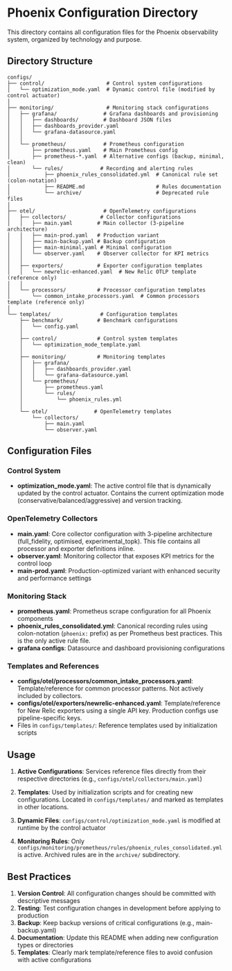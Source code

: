 # Phoenix Configuration Directory

This directory contains all configuration files for the Phoenix observability system, organized by technology and purpose.

## Directory Structure

```
configs/
├── control/                    # Control system configurations
│   └── optimization_mode.yaml  # Dynamic control file (modified by control actuator)
│
├── monitoring/                 # Monitoring stack configurations
│   ├── grafana/               # Grafana dashboards and provisioning
│   │   ├── dashboards/        # Dashboard JSON files
│   │   ├── dashboards_provider.yaml
│   │   └── grafana-datasource.yaml
│   │
│   └── prometheus/            # Prometheus configuration
│       ├── prometheus.yaml    # Main Prometheus config
│       ├── prometheus-*.yaml  # Alternative configs (backup, minimal, clean)
│       └── rules/            # Recording and alerting rules
│           ├── phoenix_rules_consolidated.yml  # Canonical rule set (colon-notation)
│           ├── README.md                       # Rules documentation
│           └── archive/                        # Deprecated rule files
│
├── otel/                      # OpenTelemetry configurations
│   ├── collectors/           # Collector configurations
│   │   ├── main.yaml        # Main collector (3-pipeline architecture)
│   │   ├── main-prod.yaml   # Production variant
│   │   ├── main-backup.yaml # Backup configuration
│   │   ├── main-minimal.yaml # Minimal configuration
│   │   └── observer.yaml    # Observer collector for KPI metrics
│   │
│   ├── exporters/           # Exporter configuration templates
│   │   └── newrelic-enhanced.yaml  # New Relic OTLP template (reference only)
│   │
│   └── processors/          # Processor configuration templates
│       └── common_intake_processors.yaml  # Common processors template (reference only)
│
└── templates/                # Configuration templates
    ├── benchmark/           # Benchmark configurations
    │   └── config.yaml
    │
    ├── control/             # Control system templates
    │   └── optimization_mode_template.yaml
    │
    ├── monitoring/          # Monitoring templates
    │   ├── grafana/
    │   │   ├── dashboards_provider.yaml
    │   │   └── grafana-datasource.yaml
    │   └── prometheus/
    │       ├── prometheus.yaml
    │       └── rules/
    │           └── phoenix_rules.yml
    │
    └── otel/               # OpenTelemetry templates
        └── collectors/
            ├── main.yaml
            └── observer.yaml
```

## Configuration Files

### Control System
- **optimization_mode.yaml**: The active control file that is dynamically updated by the control actuator. Contains the current optimization mode (conservative/balanced/aggressive) and version tracking.

### OpenTelemetry Collectors
- **main.yaml**: Core collector configuration with 3-pipeline architecture (full_fidelity, optimised, experimental_topk). This file contains all processor and exporter definitions inline.
- **observer.yaml**: Monitoring collector that exposes KPI metrics for the control loop
- **main-prod.yaml**: Production-optimized variant with enhanced security and performance settings

### Monitoring Stack
- **prometheus.yaml**: Prometheus scrape configuration for all Phoenix components
- **phoenix_rules_consolidated.yml**: Canonical recording rules using colon-notation (`phoenix:` prefix) as per Prometheus best practices. This is the only active rule file.
- **grafana configs**: Datasource and dashboard provisioning configurations

### Templates and References
- **configs/otel/processors/common_intake_processors.yaml**: Template/reference for common processor patterns. Not actively included by collectors.
- **configs/otel/exporters/newrelic-enhanced.yaml**: Template/reference for New Relic exporters using a single API key. Production configs use pipeline-specific keys.
- Files in `configs/templates/`: Reference templates used by initialization scripts

## Usage

1. **Active Configurations**: Services reference files directly from their respective directories (e.g., `configs/otel/collectors/main.yaml`)

2. **Templates**: Used by initialization scripts and for creating new configurations. Located in `configs/templates/` and marked as templates in other locations.

3. **Dynamic Files**: `configs/control/optimization_mode.yaml` is modified at runtime by the control actuator

4. **Monitoring Rules**: Only `configs/monitoring/prometheus/rules/phoenix_rules_consolidated.yml` is active. Archived rules are in the `archive/` subdirectory.

## Best Practices

1. **Version Control**: All configuration changes should be committed with descriptive messages
2. **Testing**: Test configuration changes in development before applying to production
3. **Backup**: Keep backup versions of critical configurations (e.g., main-backup.yaml)
4. **Documentation**: Update this README when adding new configuration types or directories
5. **Templates**: Clearly mark template/reference files to avoid confusion with active configurations